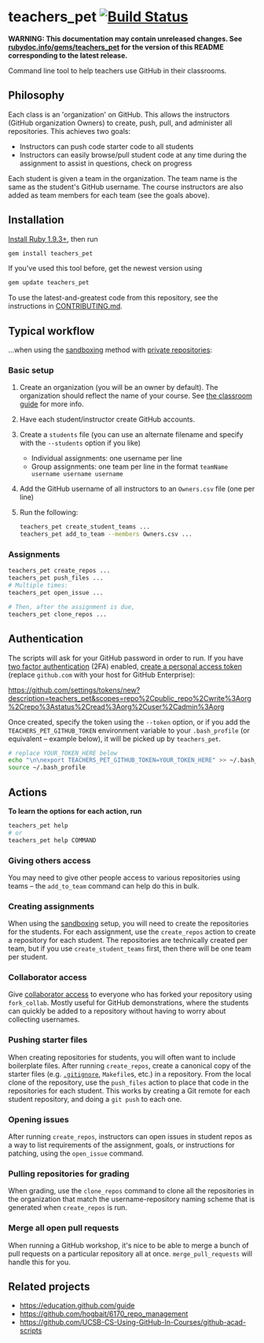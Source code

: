 # teachers_pet [![Build Status](https://travis-ci.org/education/teachers_pet.svg?branch=master)](https://travis-ci.org/education/teachers_pet)

**WARNING: This documentation may contain unreleased changes. See [rubydoc.info/gems/teachers_pet](http://rubydoc.info/gems/teachers_pet) for the version of this README corresponding to the latest release.**

Command line tool to help teachers use GitHub in their classrooms.

## Philosophy

Each class is an 'organization' on GitHub. This allows the instructors (GitHub organization Owners) to create, push, pull, and administer all repositories. This achieves two goals:

* Instructors can push code starter code to all students
* Instructors can easily browse/pull student code at any time during the assignment to assist in questions, check on progress

Each student is given a team in the organization. The team name is the same as the student's GitHub username. The course instructors are also added as team members for each team (see the goals above).

## Installation

[Install Ruby 1.9.3+](https://www.ruby-lang.org/en/installation/), then run

```bash
gem install teachers_pet
```

If you've used this tool before, get the newest version using

```ruby
gem update teachers_pet
```

To use the latest-and-greatest code from this repository, see the instructions in [CONTRIBUTING.md](CONTRIBUTING.md).

## Typical workflow

...when using the [sandboxing](https://education.github.com/guide/sandboxing) method with [private repositories](https://education.github.com/guide/private_repos):

### Basic setup

1. Create an organization (you will be an owner by default). The organization should reflect the name of your course. See [the classroom guide](https://education.github.com/guide#2-create-an-organization-for-your-class) for more info.
1. Have each student/instructor create GitHub accounts.
1. Create a `students` file (you can use an alternate filename and specify with the `--students` option if you like)
    * Individual assignments: one username per line
    * Group assignments: one team per line in the format `teamName username username username`
1. Add the GitHub username of all instructors to an `Owners.csv` file (one per line)
1. Run the following:

    ```bash
    teachers_pet create_student_teams ...
    teachers_pet add_to_team --members Owners.csv ...
    ```

### Assignments

```bash
teachers_pet create_repos ...
teachers_pet push_files ...
# Multiple times:
teachers_pet open_issue ...

# Then, after the assignment is due,
teachers_pet clone_repos ...
```

## Authentication

The scripts will ask for your GitHub password in order to run. If you have [two factor authentication](https://help.github.com/articles/about-two-factor-authentication) (2FA) enabled, [create a personal access token](https://help.github.com/articles/creating-an-access-token-for-command-line-use) (replace `github.com` with your host for GitHub Enterprise):

https://github.com/settings/tokens/new?description=teachers_pet&scopes=repo%2Cpublic_repo%2Cwrite%3Aorg%2Crepo%3Astatus%2Cread%3Aorg%2Cuser%2Cadmin%3Aorg

Once created, specify the token using the `--token` option, or if you add the `TEACHERS_PET_GITHUB_TOKEN` environment variable to your `.bash_profile` (or equivalent – example below), it will be picked up by `teachers_pet`.

```bash
# replace YOUR_TOKEN_HERE below
echo "\n\nexport TEACHERS_PET_GITHUB_TOKEN=YOUR_TOKEN_HERE" >> ~/.bash_profile
source ~/.bash_profile
```

## Actions

**To learn the options for each action, run**

```bash
teachers_pet help
# or
teachers_pet help COMMAND
```

### Giving others access

You may need to give other people access to various repositories using teams – the `add_to_team` command can help do this in bulk.

### Creating assignments

When using the [sandboxing](https://education.github.com/guide/sandboxing) setup, you will need to create the repositories for the students.  For each assignment, use the `create_repos` action to create a repository for each student.  The repositories are technically created per team, but if you use `create_student_teams` first, then there will be one team per student.

### Collaborator access

Give [collaborator access](https://help.github.com/articles/what-are-the-different-access-permissions#collaborator) to everyone who has forked your repository using `fork_collab`.  Mostly useful for GitHub demonstrations, where the students can quickly be added to a repository without having to worry about collecting usernames.

### Pushing starter files

When creating repositories for students, you will often want to include boilerplate files.  After running `create_repos`, create a canonical copy of the starter files (e.g. [`.gitignore`](https://github.com/github/gitignore#readme), `Makefile`s, etc.) in a repository.  From the local clone of the repository, use the `push_files` action to place that code in the repositories for each student.  This works by creating a Git remote for each student repository, and doing a `git push` to each one.

### Opening issues

After running `create_repos`, instructors can open issues in student repos as a way to list requirements of the assignment, goals, or instructions for patching, using the `open_issue` command.

### Pulling repositories for grading

When grading, use the `clone_repos` command to clone all the repositories in the organization that match the username-repository naming scheme that is generated when `create_repos` is run.

### Merge all open pull requests

When running a GitHub workshop, it's nice to be able to merge a bunch of pull requests on a particular repository all at once. `merge_pull_requests` will handle this for you.

## Related projects

* https://education.github.com/guide
* https://github.com/hogbait/6170_repo_management
* https://github.com/UCSB-CS-Using-GitHub-In-Courses/github-acad-scripts
